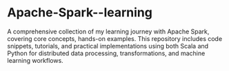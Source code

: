# Apache-Spark--learning
A comprehensive collection of my learning journey with Apache Spark, covering core concepts, hands-on examples. This repository includes code snippets, tutorials, and practical implementations using both Scala and Python for distributed data processing, transformations, and machine learning workflows.
